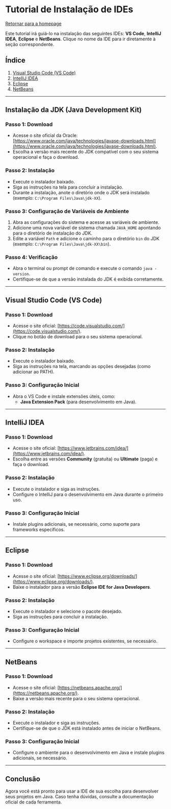 # Tutorial de Instalação de IDEs

[Retornar para a homepage](homepage.md)

Este tutorial irá guiá-lo na instalação das seguintes IDEs: **VS Code**, **IntelliJ IDEA**, **Eclipse** e **NetBeans**. Clique no nome da IDE para ir diretamente à seção correspondente.

## Índice
1. [Visual Studio Code (VS Code)](#visual-studio-code-vs-code)
2. [IntelliJ IDEA](#intellij-idea)
3. [Eclipse](#eclipse)
4. [NetBeans](#netbeans)

---

## Instalação da JDK (Java Development Kit)

### Passo 1: Download
- Acesse o site oficial da Oracle: [https://www.oracle.com/java/technologies/javase-downloads.html](https://www.oracle.com/java/technologies/javase-downloads.html).
- Escolha a versão mais recente do JDK compatível com o seu sistema operacional e faça o download.

### Passo 2: Instalação
- Execute o instalador baixado.
- Siga as instruções na tela para concluir a instalação.
- Durante a instalação, anote o diretório onde o JDK será instalado (exemplo: `C:\Program Files\Java\jdk-XX`).

### Passo 3: Configuração de Variáveis de Ambiente
1. Abra as configurações do sistema e acesse as variáveis de ambiente.
2. Adicione uma nova variável de sistema chamada `JAVA_HOME` apontando para o diretório de instalação do JDK.
3. Edite a variável `Path` e adicione o caminho para o diretório `bin` do JDK (exemplo: `C:\Program Files\Java\jdk-XX\bin`).

### Passo 4: Verificação
- Abra o terminal ou prompt de comando e execute o comando `java -version`.
- Certifique-se de que a versão instalada do JDK é exibida corretamente.

---

## Visual Studio Code (VS Code)

### Passo 1: Download
- Acesse o site oficial: [https://code.visualstudio.com/](https://code.visualstudio.com/).
- Clique no botão de download para o seu sistema operacional.

### Passo 2: Instalação
- Execute o instalador baixado.
- Siga as instruções na tela, marcando as opções desejadas (como adicionar ao PATH).

### Passo 3: Configuração Inicial
- Abra o VS Code e instale extensões úteis, como:
    - **Java Extension Pack** (para desenvolvimento em Java).

---

## IntelliJ IDEA

### Passo 1: Download
- Acesse o site oficial: [https://www.jetbrains.com/idea/](https://www.jetbrains.com/idea/).
- Escolha entre as versões **Community** (gratuita) ou **Ultimate** (paga) e faça o download.

### Passo 2: Instalação
- Execute o instalador e siga as instruções.
- Configure o IntelliJ para o desenvolvimento em Java durante o primeiro uso.

### Passo 3: Configuração Inicial
- Instale plugins adicionais, se necessário, como suporte para frameworks específicos.

---

## Eclipse

### Passo 1: Download
- Acesse o site oficial: [https://www.eclipse.org/downloads/](https://www.eclipse.org/downloads/).
- Baixe o instalador para a versão **Eclipse IDE for Java Developers**.

### Passo 2: Instalação
- Execute o instalador e selecione o pacote desejado.
- Siga as instruções para concluir a instalação.

### Passo 3: Configuração Inicial
- Configure o workspace e importe projetos existentes, se necessário.

---

## NetBeans

### Passo 1: Download
- Acesse o site oficial: [https://netbeans.apache.org/](https://netbeans.apache.org/).
- Baixe a versão mais recente para o seu sistema operacional.

### Passo 2: Instalação
- Execute o instalador e siga as instruções.
- Certifique-se de que o JDK está instalado antes de iniciar o NetBeans.

### Passo 3: Configuração Inicial
- Configure o ambiente para o desenvolvimento em Java e instale plugins adicionais, se necessário.

---

## Conclusão
Agora você está pronto para usar a IDE de sua escolha para desenvolver seus projetos em Java. Caso tenha dúvidas, consulte a documentação oficial de cada ferramenta.